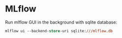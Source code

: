 # MLflow

Run mlflow GUI in the background with sqlite database:
```ps
mlflow ui --backend-store-uri sqlite:///mlflow.db
```